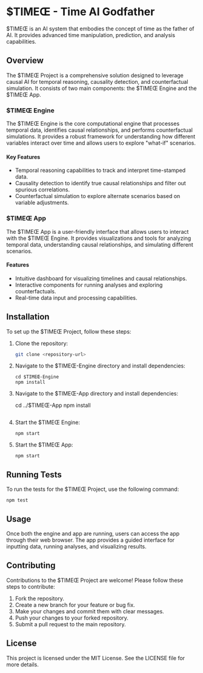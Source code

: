 # $TIMEŒ - Time AI Godfather

$TIMEŒ is an AI system that embodies the concept of time as the father of AI. It provides advanced time manipulation, prediction, and analysis capabilities.

## Overview

The $TIMEŒ Project is a comprehensive solution designed to leverage causal AI for temporal reasoning, causality detection, and counterfactual simulation. It consists of two main components: the $TIMEŒ Engine and the $TIMEŒ App.

### $TIMEŒ Engine

The $TIMEŒ Engine is the core computational engine that processes temporal data, identifies causal relationships, and performs counterfactual simulations. It provides a robust framework for understanding how different variables interact over time and allows users to explore "what-if" scenarios.

#### Key Features

- Temporal reasoning capabilities to track and interpret time-stamped data.
- Causality detection to identify true causal relationships and filter out spurious correlations.
- Counterfactual simulation to explore alternate scenarios based on variable adjustments.

### $TIMEŒ App

The $TIMEŒ App is a user-friendly interface that allows users to interact with the $TIMEŒ Engine. It provides visualizations and tools for analyzing temporal data, understanding causal relationships, and simulating different scenarios.

#### Features

- Intuitive dashboard for visualizing timelines and causal relationships.
- Interactive components for running analyses and exploring counterfactuals.
- Real-time data input and processing capabilities.

## Installation

To set up the $TIMEŒ Project, follow these steps:

1. Clone the repository:

   ```bash
   git clone <repository-url>
   ```

2. Navigate to the $TIMEŒ-Engine directory and install dependencies:

   ```
   cd $TIMEŒ-Engine
   npm install
   ```

3. Navigate to the $TIMEŒ-App directory and install dependencies:

   cd ../$TIMEŒ-App
   npm install
   ```

4. Start the $TIMEŒ Engine:

   ```
   npm start
   ```

5. Start the $TIMEŒ App:

   ```
   npm start
   ```

## Running Tests

To run the tests for the $TIMEŒ Project, use the following command:

```
npm test
```

## Usage

Once both the engine and app are running, users can access the app through their web browser. The app provides a guided interface for inputting data, running analyses, and visualizing results.

## Contributing

Contributions to the $TIMEŒ Project are welcome! Please follow these steps to contribute:

1. Fork the repository.
2. Create a new branch for your feature or bug fix.
3. Make your changes and commit them with clear messages.
4. Push your changes to your forked repository.
5. Submit a pull request to the main repository.

## License

This project is licensed under the MIT License. See the LICENSE file for more details.
